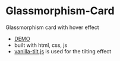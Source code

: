 # Glassmorphism-Card
Glassmorphism card with hover effect

* [DEMO](https://tp953728.github.io/Glassmorphism-Card/)
* built with html, css, js
* [vanilla-tilt.js](https://micku7zu.github.io/vanilla-tilt.js/) is used for the tilting effect
